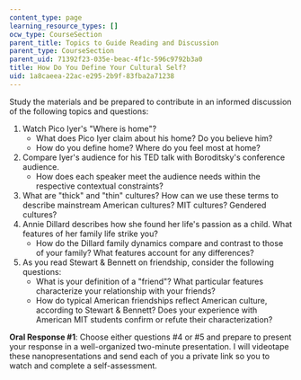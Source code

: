 ```yaml
---
content_type: page
learning_resource_types: []
ocw_type: CourseSection
parent_title: Topics to Guide Reading and Discussion
parent_type: CourseSection
parent_uid: 71392f23-035e-beac-4f1c-596c9792b3a0
title: How Do You Define Your Cultural Self?
uid: 1a8caeea-22ac-e295-2b9f-83fba2a71238
---
```


Study the materials and be prepared to contribute in an informed discussion of the following topics and questions:

1.  Watch Pico Iyer's "Where is home"?
    *   What does Pico Iyer claim about his home? Do you believe him?
    *   How do you define home? Where do you feel most at home?
2.  Compare Iyer's audience for his TED talk with Boroditsky's conference audience.
    *   How does each speaker meet the audience needs within the respective contextual constraints?
3.  What are "thick" and "thin" cultures? How can we use these terms to describe mainstream American cultures? MIT cultures? Gendered cultures?
4.  Annie Dillard describes how she found her life's passion as a child. What features of her family life strike you?
    *   How do the Dillard family dynamics compare and contrast to those of your family? What features account for any differences?
5.  As you read Stewart & Bennett on friendship, consider the following questions:
    *   What is your definition of a "friend"? What particular features characterize your relationship with your friends?
    *   How do typical American friendships reflect American culture, according to Stewart & Bennett? Does your experience with American MIT students confirm or refute their characterization?

**Oral Response #1**: Choose either questions #4 or #5 and prepare to present your response in a well-organized two-minute presentation. I will videotape these nanopresentations and send each of you a private link so you to watch and complete a self-assessment.